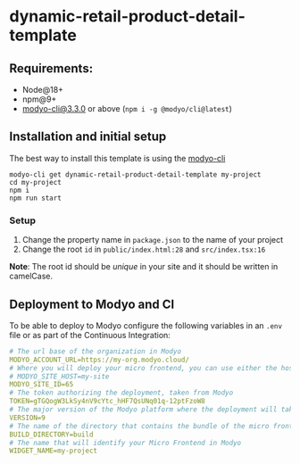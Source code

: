# dynamic-retail-product-detail-template
## Requirements:
- Node@18+
- npm@9+
- modyo-cli@3.3.0 or above (`npm i -g @modyo/cli@latest`)

## Installation and initial setup
The best way to install this template is using the [modyo-cli](https://docs.modyo.com/en/platform/channels/cli.html)
```console
modyo-cli get dynamic-retail-product-detail-template my-project
cd my-project
npm i
npm run start
```

### Setup
1. Change the property name in `package.json` to the name of your project
2. Change the root `id` in `public/index.html:28` and `src/index.tsx:16`

**Note**: The root id should be _unique_ in your site and it should be written in camelCase.

## Deployment to Modyo and CI
To be able to deploy to Modyo configure the following variables in an `.env` file or as part of the Continuous Integration:
```yaml
# The url base of the organization in Modyo
MODYO_ACCOUNT_URL=https://my-org.modyo.cloud/
# Where you will deploy your micro frontend, you can use either the host or the ID but not both.
# MODYO_SITE_HOST=my-site
MODYO_SITE_ID=65
# The token authorizing the deployment, taken from Modyo
TOKEN=gTGQogW3LkSy4nV9cYtc_hHF7QsUNq01q-12ptFzoW8
# The major version of the Modyo platform where the deployment will take place (8 or 9)
VERSION=9
# The name of the directory that contains the bundle of the micro frontend
BUILD_DIRECTORY=build
# The name that will identify your Micro Frontend in Modyo
WIDGET_NAME=my-project
```
